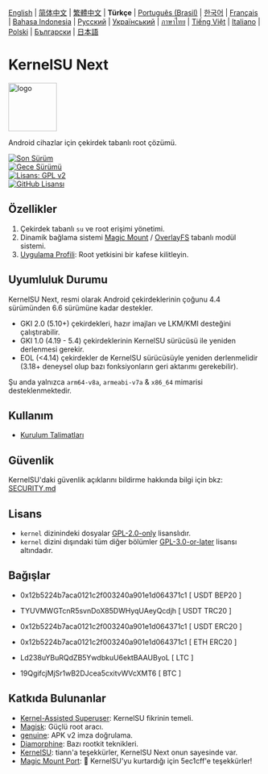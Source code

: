 [English](README.md) | [简体中文](README_CN.md) | [繁體中文](README_TW.md) | **Türkçe** | [Português (Brasil)](README_PT-BR.md) | [한국어](README_KO.md) | [Français](README_FR.md) | [Bahasa Indonesia](README_ID.md) | [Русский](README_RU.md) | [Український](README_UA.md) | [ภาษาไทย](README_TH.md) | [Tiếng Việt](README_VI.md) | [Italiano](README_IT.md) | [Polski](README_PL.md) | [Български](README_BG.md) | [日本語](README_JA.md)

# KernelSU Next

<img src="/assets/kernelsu_next.png" style="width: 96px;" alt="logo">

Android cihazlar için çekirdek tabanlı root çözümü.

[![Son Sürüm](https://img.shields.io/github/v/release/KernelSU-Next/KernelSU-Next?label=Release&logo=github)](https://github.com/KernelSU-Next/KernelSU-Next/releases/latest)  
[![Gece Sürümü](https://img.shields.io/badge/Nightly%20Release-gray?logo=hackthebox&logoColor=fff)](https://nightly.link/KernelSU-Next/KernelSU-Next/workflows/build-manager-ci/next/Manager)  
[![Lisans: GPL v2](https://img.shields.io/badge/License-GPL%20v2-orange.svg?logo=gnu)](https://www.gnu.org/licenses/old-licenses/gpl-2.0.en.html)  
[![GitHub Lisansı](https://img.shields.io/github/license/KernelSU-Next/KernelSU-Next?logo=gnu)](/LICENSE)

## Özellikler

1. Çekirdek tabanlı `su` ve root erişimi yönetimi.  
2. Dinamik bağlama sistemi [Magic Mount](https://topjohnwu.github.io/Magisk/details.html#magic-mount) / [OverlayFS](https://en.wikipedia.org/wiki/OverlayFS) tabanlı modül sistemi.  
3. [Uygulama Profili](https://kernelsu.org/guide/app-profile.html): Root yetkisini bir kafese kilitleyin.

## Uyumluluk Durumu

KernelSU Next, resmi olarak Android çekirdeklerinin çoğunu 4.4 sürümünden 6.6 sürümüne kadar destekler.
 - GKI 2.0 (5.10+) çekirdekleri, hazır imajları ve LKM/KMI desteğini çalıştırabilir.
 - GKI 1.0 (4.19 - 5.4) çekirdeklerinin KernelSU sürücüsü ile yeniden derlenmesi gerekir.
 - EOL (<4.14) çekirdekler de KernelSU sürücüsüyle yeniden derlenmelidir (3.18+ deneysel olup bazı fonksiyonların geri aktarımı gerekebilir).

Şu anda yalnızca `arm64-v8a`, `armeabi-v7a` & `x86_64` mimarisi desteklenmektedir.

## Kullanım

- [Kurulum Talimatları](https://ksunext.org/pages/installation.html)

## Güvenlik

KernelSU'daki güvenlik açıklarını bildirme hakkında bilgi için bkz: [SECURITY.md](/SECURITY.md)

## Lisans

- `kernel` dizinindeki dosyalar [GPL-2.0-only](https://www.gnu.org/licenses/old-licenses/gpl-2.0.en.html) lisanslıdır.  
- `kernel` dizini dışındaki tüm diğer bölümler [GPL-3.0-or-later](https://www.gnu.org/licenses/gpl-3.0.html) lisansı altındadır.

## Bağışlar

- 0x12b5224b7aca0121c2f003240a901e1d064371c1 [ USDT BEP20 ]

- TYUVMWGTcnR5svnDoX85DWHyqUAeyQcdjh [ USDT TRC20 ]

- 0x12b5224b7aca0121c2f003240a901e1d064371c1 [ USDT ERC20 ]

- 0x12b5224b7aca0121c2f003240a901e1d064371c1 [ ETH ERC20 ]

- Ld238uYBuRQdZB5YwdbkuU6ektBAAUByoL [ LTC ]

- 19QgifcjMjSr1wB2DJcea5cxitvWVcXMT6 [ BTC ]

## Katkıda Bulunanlar

- [Kernel-Assisted Superuser](https://git.zx2c4.com/kernel-assisted-superuser/about/): KernelSU fikrinin temeli.  
- [Magisk](https://github.com/topjohnwu/Magisk): Güçlü root aracı.  
- [genuine](https://github.com/brevent/genuine/): APK v2 imza doğrulama.  
- [Diamorphine](https://github.com/m0nad/Diamorphine): Bazı rootkit teknikleri.  
- [KernelSU](https://github.com/tiann/KernelSU): tiann'a teşekkürler, KernelSU Next onun sayesinde var.  
- [Magic Mount Port](https://github.com/5ec1cff/KernelSU/blob/main/userspace/ksud/src/magic_mount.rs): 💜 KernelSU'yu kurtardığı için 5ec1cff'e teşekkürler!